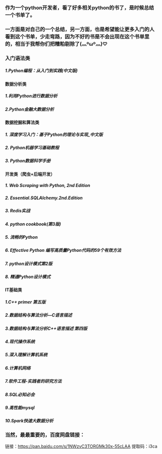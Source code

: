 ### 作为一个python开发者，看了好多相关python的书了，是时候总结一个书单了。

### 一方面是对自己的一个总结，另一方面，也是希望能让更多入门的人看到这个书单，少走弯路，因为不好的书是不会出现在这个书单里的，相当于我帮你们把糟粕剔除了(灬ºωº灬)♡

### 入门语法类
##### 1.Python编程：从入门到实践(中文版)

#### 数据分析类
##### 1.利用Python进行数据分析
##### 2.Python金融大数据分析

#### 数据挖掘和算法类

##### 1. 深度学习入门：基于Python的理论与实现_中文版
##### 2. Python机器学习基础教程
##### 3. Python数据科学手册

#### 开发类（爬虫+后端开发）
##### 1. Web Scraping with Python, 2nd Edition
##### 2. Essential.SQLAlchemy.2nd.Edition
##### 3. Redis实战
##### 4. python cookbook(第3版)
##### 5. 流畅的Python
##### 6. Effective Python 编写高质量Python代码的59个有效方法
##### 7. python设计模式第2版
##### 8. 精通Python设计模式

#### IT基础类
##### 1.C++ primer 第五版
##### 2.数据结构与算法分析—C语言描述
##### 3.数据结构与算法分析C++语言描述 第四版
##### 4.现代操作系统
##### 5.深入理解计算机系统
##### 6.计算机网络
##### 7.软件工程-实践者的研究方法
##### 8.SQL必知必会
##### 9.高性能mysql
##### 10.Spark快速大数据分析

### 当然，最最重要的，百度网盘链接：
链接：https://pan.baidu.com/s/1NWzvC3TORGMk30x-55cLAA 
提取码：i3ca
